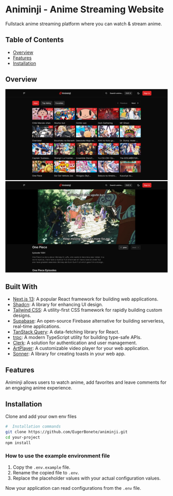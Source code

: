 # Animinji - Anime Streaming Website

Fullstack anime streaming platform where you can watch & stream anime.


## Table of Contents

- [Overview](#overview)
- [Features](#features)
- [Installation](#installation)


## Overview

![Animinji Screenshot](public/screenshot.png)
![Animinji Screenshot](public/screenshot2.png)

## Built With

- [Next.js 13](https://nextjs.org/docs): A popular React framework for building web applications.
- [Shadcn](https://ui.shadcn.com/): A library for enhancing UI design.
- [Tailwind CSS](https://tailwindcss.com/): A utility-first CSS framework for rapidly building custom designs.
- [Supabase](https://supabase.com/): An open-source Firebase alternative for building serverless, real-time applications.
- [TanStack Query](https://tanstack.com/query/latest): A data-fetching library for React.
- [trpc](https://trpc.io/): A modern TypeScript utility for building type-safe APIs.
- [Clerk](https://clerk.com/): A solution for authentication and user management.
- [ArtPlayer](https://www.artplayer.org/document/): A customizable video player for your web application.
- [Sonner](https://sonner.emilkowal.ski/): A library for creating toasts in your web app.


## Features

Animinji allows users to watch anime, add favorites and leave comments for an engaging anime experience.

## Installation

Clone and add your own env files

```bash
#  Installation commands
git clone https://github.com/EugerBonete/animinji.git
cd your-project
npm install
```

### How to use the example environment file

1. Copy the `.env.example` file.
2. Rename the copied file to `.env`.
3. Replace the placeholder values with your actual configuration values.

Now your application can read configurations from the `.env` file.


